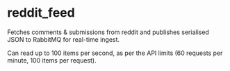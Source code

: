 # reddit_feed

Fetches comments & submissions from reddit and publishes
 serialised JSON to RabbitMQ for real-time ingest.

Can read up to 100 items per second, as per the API limits 
(60 requests per minute, 100 items per request).

